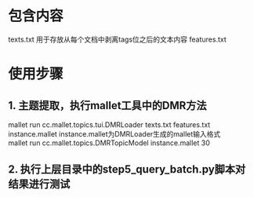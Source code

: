 # 包含内容

texts.txt 用于存放从每个文档中剥离tags位之后的文本内容
features.txt

# 使用步骤
## 1. 主题提取，执行mallet工具中的DMR方法
mallet run cc.mallet.topics.tui.DMRLoader texts.txt features.txt instance.mallet
instance.mallet为DMRLoader生成的mallet输入格式  
mallet run cc.mallet.topics.DMRTopicModel instance.mallet 30

## 2. 执行上层目录中的step5_query_batch.py脚本对结果进行测试
